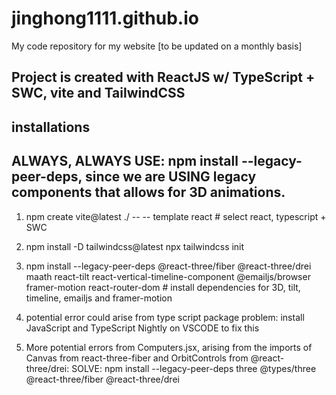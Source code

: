 # jinghong1111.github.io
My code repository for my website [to be updated on a monthly basis] 


## Project is created with ReactJS w/ TypeScript + SWC, vite and TailwindCSS 

## installations 

## ALWAYS, ALWAYS USE: npm install --legacy-peer-deps, since we are USING legacy components that allows for 3D animations. 

1. npm create vite@latest ./ -- -- template react  # select react, typescript + SWC 

2. npm install -D tailwindcss@latest 
  npx tailwindcss init  

3. npm install --legacy-peer-deps @react-three/fiber @react-three/drei maath react-tilt react-vertical-timeline-component @emailjs/browser framer-motion react-router-dom # install dependencies for 3D, tilt, timeline, emailjs and framer-motion 

4. potential error could arise from type script package problem: install JavaScript and TypeScript Nightly on VSCODE to fix this 

5. More potential errors from Computers.jsx, arising from the imports of Canvas from react-three-fiber and OrbitControls from @react-three/drei:
  SOLVE: npm install --legacy-peer-deps three @types/three @react-three/fiber @react-three/drei 
